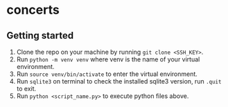 # concerts

## Getting started

1. Clone the repo on your machine by running `git clone <SSH_KEY>`.
2. Run `python -m venv venv` where venv is the name of your virtual environment.
3. Run `source venv/bin/activate` to enter the virtual environment.
4. Run `sqlite3` on terminal to check the installed sqlite3 version, run `.quit` to exit.
5. Run `python <script_name.py>` to execute python files above.
